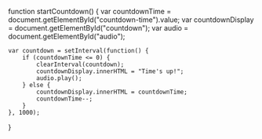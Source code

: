 function startCountdown() {
	var countdownTime = document.getElementById("countdown-time").value;
	var countdownDisplay = document.getElementById("countdown");
	var audio = document.getElementById("audio");

	var countdown = setInterval(function() {
		if (countdownTime <= 0) {
			clearInterval(countdown);
			countdownDisplay.innerHTML = "Time's up!";
			audio.play();
		} else {
			countdownDisplay.innerHTML = countdownTime;
			countdownTime--;
		}
	}, 1000);
}
